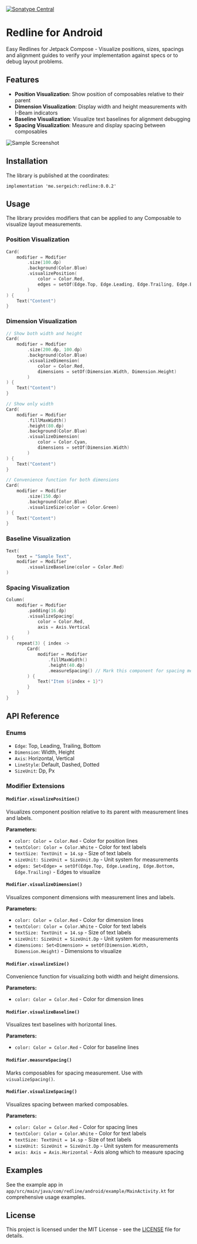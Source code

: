 [![Sonatype Central](https://maven-badges.sml.io/sonatype-central/me.sergeich/redline/badge.svg)](https://maven-badges.sml.io/sonatype-central/me.sergeich/redline/)

# Redline for Android

Easy Redlines for Jetpack Compose - Visualize positions, sizes, spacings and alignment guides to verify your implementation against specs or to debug layout problems.

## Features

- **Position Visualization**: Show position of composables relative to their parent
- **Dimension Visualization**: Display width and height measurements with I-Beam indicators
- **Baseline Visualization**: Visualize text baselines for alignment debugging
- **Spacing Visualization**: Measure and display spacing between composables

![Sample Screenshot](/app_sample_screenshot.png)

## Installation

The library is published at the coordinates:
```
implementation 'me.sergeich:redline:0.0.2'
```

## Usage

The library provides modifiers that can be applied to any Composable to visualize layout measurements.

### Position Visualization

```kotlin
Card(
    modifier = Modifier
        .size(100.dp)
        .background(Color.Blue)
        .visualizePosition(
            color = Color.Red,
            edges = setOf(Edge.Top, Edge.Leading, Edge.Trailing, Edge.Bottom)
        )
) {
    Text("Content")
}
```

### Dimension Visualization

```kotlin
// Show both width and height
Card(
    modifier = Modifier
        .size(200.dp, 100.dp)
        .background(Color.Blue)
        .visualizeDimension(
            color = Color.Red,
            dimensions = setOf(Dimension.Width, Dimension.Height)
        )
) {
    Text("Content")
}

// Show only width
Card(
    modifier = Modifier
        .fillMaxWidth()
        .height(80.dp)
        .background(Color.Blue)
        .visualizeDimension(
            color = Color.Cyan,
            dimensions = setOf(Dimension.Width)
        )
) {
    Text("Content")
}

// Convenience function for both dimensions
Card(
    modifier = Modifier
        .size(150.dp)
        .background(Color.Blue)
        .visualizeSize(color = Color.Green)
) {
    Text("Content")
}
```

### Baseline Visualization

```kotlin
Text(
    text = "Sample Text",
    modifier = Modifier
        .visualizeBaseline(color = Color.Red)
)
```

### Spacing Visualization

```kotlin
Column(
    modifier = Modifier
        .padding(16.dp)
        .visualizeSpacing(
            color = Color.Red,
            axis = Axis.Vertical
        )
) {
    repeat(3) { index ->
        Card(
            modifier = Modifier
                .fillMaxWidth()
                .height(40.dp)
                .measureSpacing() // Mark this component for spacing measurement
        ) {
            Text("Item ${index + 1}")
        }
    }
}
```

## API Reference

### Enums

- `Edge`: Top, Leading, Trailing, Bottom
- `Dimension`: Width, Height
- `Axis`: Horizontal, Vertical
- `LineStyle`: Default, Dashed, Dotted
- `SizeUnit`: Dp, Px

### Modifier Extensions

#### `Modifier.visualizePosition()`
Visualizes component position relative to its parent with measurement lines and labels.

**Parameters:**
- `color: Color = Color.Red` - Color for position lines
- `textColor: Color = Color.White` - Color for text labels
- `textSize: TextUnit = 14.sp` - Size of text labels
- `sizeUnit: SizeUnit = SizeUnit.Dp` - Unit system for measurements
- `edges: Set<Edge> = setOf(Edge.Top, Edge.Leading, Edge.Bottom, Edge.Trailing)` - Edges to visualize

#### `Modifier.visualizeDimension()`
Visualizes component dimensions with measurement lines and labels.

**Parameters:**
- `color: Color = Color.Red` - Color for dimension lines
- `textColor: Color = Color.White` - Color for text labels
- `textSize: TextUnit = 14.sp` - Size of text labels
- `sizeUnit: SizeUnit = SizeUnit.Dp` - Unit system for measurements
- `dimensions: Set<Dimension> = setOf(Dimension.Width, Dimension.Height)` - Dimensions to visualize

#### `Modifier.visualizeSize()`
Convenience function for visualizing both width and height dimensions.

**Parameters:**
- `color: Color = Color.Red` - Color for dimension lines

#### `Modifier.visualizeBaseline()`
Visualizes text baselines with horizontal lines.

**Parameters:**
- `color: Color = Color.Red` - Color for baseline lines

#### `Modifier.measureSpacing()`
Marks composables for spacing measurement. Use with `visualizeSpacing()`.

#### `Modifier.visualizeSpacing()`
Visualizes spacing between marked composables.

**Parameters:**
- `color: Color = Color.Red` - Color for spacing lines
- `textColor: Color = Color.White` - Color for text labels
- `textSize: TextUnit = 14.sp` - Size of text labels
- `sizeUnit: SizeUnit = SizeUnit.Dp` - Unit system for measurements
- `axis: Axis = Axis.Horizontal` - Axis along which to measure spacing

## Examples

See the example app in `app/src/main/java/com/redline/android/example/MainActivity.kt` for comprehensive usage examples.

## License

This project is licensed under the MIT License - see the [LICENSE](LICENSE) file for details.

